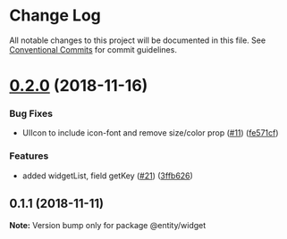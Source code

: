 # Change Log

All notable changes to this project will be documented in this file.
See [Conventional Commits](https://conventionalcommits.org) for commit guidelines.

# [0.2.0](https://github.com/gnowth/react/compare/v0.1.1...v0.2.0) (2018-11-16)


### Bug Fixes

* UIIcon to include icon-font and remove size/color prop ([#11](https://github.com/gnowth/react/issues/11)) ([fe571cf](https://github.com/gnowth/react/commit/fe571cf))


### Features

* added widgetList, field getKey ([#21](https://github.com/gnowth/react/issues/21)) ([3ffb626](https://github.com/gnowth/react/commit/3ffb626))





## 0.1.1 (2018-11-11)

**Note:** Version bump only for package @entity/widget
